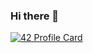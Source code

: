 ### Hi there 👋

[![42 Profile Card](http://mediaplus.ma/mmohamme.svg)](https://www.linkedin.com/in/mohamed-malainine-mohammed-chakour-169a55220/)

